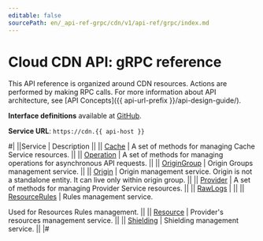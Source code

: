 ```yaml
---
editable: false
sourcePath: en/_api-ref-grpc/cdn/v1/api-ref/grpc/index.md
---
```


# Cloud CDN API: gRPC reference

This API reference is organized around CDN resources. Actions are performed by making RPC calls. For more information about API architecture, see [API Concepts]({{ api-url-prefix }}/api-design-guide/).

**Interface definitions** available at [GitHub](https://github.com/yandex-cloud/cloudapi/tree/master/yandex/cloud/cdn/v1).

**Service URL**: `https://cdn.{{ api-host }}`

#|
||Service | Description ||
|| [Cache](Cache/index.md) | A set of methods for managing Cache Service resources. ||
|| [Operation](Operation/index.md) | A set of methods for managing operations for asynchronous API requests. ||
|| [OriginGroup](OriginGroup/index.md) | Origin Groups management service. ||
|| [Origin](Origin/index.md) | Origin management service.
Origin is not a standalone entity. It can live only within origin group. ||
|| [Provider](Provider/index.md) | A set of methods for managing Provider Service resources. ||
|| [RawLogs](RawLogs/index.md) |  ||
|| [ResourceRules](ResourceRules/index.md) | Rules management service.

Used for Resources Rules management. ||
|| [Resource](Resource/index.md) | Provider's resources management service. ||
|| [Shielding](Shielding/index.md) | Shielding management service. ||
|#